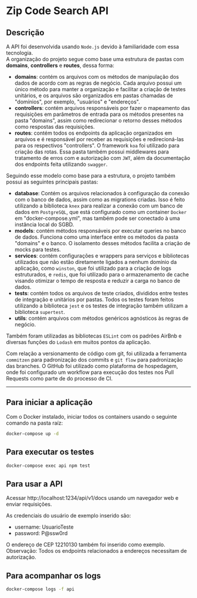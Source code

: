 # Zip Code Search API

## Descrição

A API foi desenvolvida usando `Node.js` devido à familiaridade com essa tecnologia.\
A organização do projeto segue como base uma estrutura de pastas com **domains**, **controllers** e **routes**, dessa forma:
- **domains**: contém os arquivos com os métodos de manipulação dos dados de acordo com as regras de negócio. Cada arquivo possui um único método para manter a organização e facilitar a criação de testes unitários, e os arquivos são organizados em pastas chamadas de "domínios", por exemplo, "usuários" e "endereços".
- **controllers**: contém arquivos responsáveis por fazer o mapeamento das requisições em parâmetros de entrada para os métodos presentes na pasta "domains", assim como redirecionar o retorno desses métodos como respostas das requisições.
- **routes**: contém todos os endpoints da aplicação organizados em arquivos e é responsável por receber as requisições e redirecioná-las para os respectivos "controllers". O framework `koa` foi utilizado para criação das rotas. Essa pasta também possui middlewares para tratamento de erros com e autorização com `JWT`, além da documentação dos endpoints feita utilizando `swagger`.

Seguindo esse modelo como base para a estrutura, o projeto também possui as seguintes principais pastas:
- **database**: Contém os arquivos relacionados à configuração da conexão com o banco de dados, assim como as migrations criadas. Isso é feito utilizando a biblioteca `knex` para realizar a conexão com um banco de dados em `PostgreSQL`, que está configurado como um container `Docker` em "docker-compose.yml", mas também pode ser conectado à uma instância local do SGBD.
- **models**: contém métodos responsáveis por executar queries no banco de dados. Funciona como uma interface entre os métodos da pasta "domains" e o banco. O isolamento desses métodos facilita a criação de mocks para testes.
- **services**: contém configurações e wrappers para serviços e bibliotecas utilizados que não estão diretamente ligados a nenhum domínio da aplicação, como `winston`, que foi utilizado para a criação de logs estruturados, e `redis`, que foi utilizado para o armazenamento de cache visando otimizar o tempo de resposta e reduzir a carga no banco de dados.
- **tests**: contém todos os arquivos de teste criados, divididos entre testes de integração e unitários por pastas. Todos os testes foram feitos utilizando a biblioteca `jest` e os testes de integração também utilizam a biblioteca `supertest`.
- **utils**: contém arquivos com métodos genéricos agnósticos às regras de negócio.

Também foram utilizadas as bibliotecas `ESLint` com os padrões AirBnb e diversas funções do `Lodash` em muitos pontos da aplicação.

Com relação a versionamento de código com git, foi utilizada a ferramenta `commitzen` para padronização dos commits e `git flow` para padronização das branches. O GitHub foi utilizado como plataforma de hospedagem, onde foi configurado um workflow para execução dos testes nos Pull Requests como parte de do processo de CI.

---

## **Para iniciar a aplicação**

Com o Docker instalado, iniciar todos os containers usando o seguinte comando na pasta raíz:
```sh
docker-compose up -d
```

## **Para executar os testes**
```sh
docker-compose exec api npm test
```

## **Para usar a API**
Acessar http://localhost:1234/api/v1/docs usando um navegador web e enviar requisições.

As credenciais do usuário de exemplo inserido são:
  - username: UsuarioTeste
  - password: P@ssw0rd

O endereço de CEP 12210130 também foi inserido como exemplo.\
Observação: Todos os endpoints relacionados a endereços necessitam de autorização.

## **Para acompanhar os logs**
```sh
docker-compose logs -f api
```
